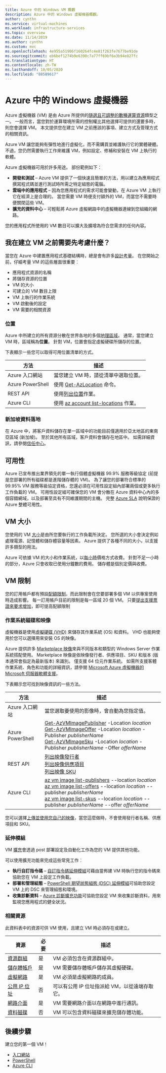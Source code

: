 ```yaml
---
title: Azure 中的 Windows VM 概觀
description: Azure 中的 Windows 虛擬機器概觀。
author: cynthn
ms.service: virtual-machines
ms.workload: infrastructure-services
ms.topic: overview
ms.date: 11/14/2019
ms.author: cynthn
ms.custom: mvc
ms.openlocfilehash: 4e955a51906f160264fc4e81f263fe7677be91de
ms.sourcegitcommit: eb6bef1274b9e6390c7a77ff69bf6a3b94e827fc
ms.translationtype: HT
ms.contentlocale: zh-TW
ms.lasthandoff: 10/05/2020
ms.locfileid: "88589617"
---
```

# <a name="windows-virtual-machines-in-azure"></a>Azure 中的 Windows 虛擬機器

Azure 虛擬機器 (VM) 是由 Azure 所提供的[隨選且可調整的數種運算資源](/azure/architecture/guide/technology-choices/compute-decision-tree)類型之一。 一般而言，當您對於運算環境所需的控制權比其他選擇可提供的還要多時，則您會選擇 VM。 本文提供您在建立 VM 之前應該的事項、建立方式及管理方式的相關資訊。

Azure VM 讓您能夠有彈性地進行虛擬化，而不需購買並維護執行它的實體硬體。 不過，您仍然需要執行工作來維護 VM，例如設定、修補和安裝在 VM 上執行的軟體。

Azure 虛擬機器可用於許多用途。 部份範例如下：

* **開發和測試** – Azure VM 提供了一個快速且簡單的方法，用以建立為應用程式撰寫程式碼並進行測試時所需之特定組態的電腦。
* **雲端中的應用程式** – 因為您應用程式的需求可能會變動，在 Azure VM 上執行它在經濟上是合理的。 當您需要 VM 時便支付額外的 VM，而當您不需要時便關閉這些 VM。
* **擴充的資料中心** – 可輕鬆將 Azure 虛擬網路中的虛擬機器連線到您組織的網路。

您的應用程式所使用的 VM 數目可以擴大及擴增為符合您需求的任何內容。

## <a name="what-do-i-need-to-think-about-before-creating-a-vm"></a>我在建立 VM 之前需要先考慮什麼？
當您在 Azure 中建置應用程式基礎結構時，總是會有許多[設計考量](/azure/architecture/reference-architectures/n-tier/windows-vm)。 在您開始之前，仔細考量 VM 的這些層面很重要︰

* 應用程式資源的名稱
* 將儲存資源的位置
* VM 的大小
* 可建立的 VM 數目上限
* VM 上執行的作業系統
* VM 啟動後的設定
* VM 需要的相關資源

### <a name="locations"></a>位置
Azure 中所建立的所有資源分散在世界各地的多個[地理區域](https://azure.microsoft.com/regions/)。 通常，當您建立 VM 時，區域稱為**位置**。 針對 VM，位置會指定虛擬硬碟所儲存的位置。

下表顯示一些您可以取得可用位置清單的方式。

| 方法 | 描述 |
| --- | --- |
| Azure 入口網站 |當您建立 VM 時，請從清單中選取位置。 |
| Azure PowerShell |使用 [Get-AzLocation](/powershell/module/az.resources/get-azlocation) 命令。 |
| REST API |使用[列出位置](/rest/api/resources/subscriptions)作業。 |
| Azure CLI |使用 [az account list-locations](/cli/azure/account?view=azure-cli-latest) 作業。 |

### <a name="singapore-data-residency"></a>新加坡資料落地

在 Azure 中，將客戶資料儲存在單一區域中的功能目前僅適用於亞太地區的東南亞區域 (新加坡)。 至於其他所有區域，客戶資料會儲存在地區中。 如需詳細資訊，請參閱[信任中心](https://azuredatacentermap.azurewebsites.net/)。

## <a name="availability"></a>可用性
Azure 已宣布推出業界領先的單一執行個體虛擬機器 99.9% 服務等級協定 (前提是您部署的所有磁碟都是進階儲存體的 VM)。  為了讓您的部署符合標準的 99.95% VM 服務等級協定資格，您還必須在可用性設定組內部署兩個或更多執行工作負載的 VM。 可用性設定組可確保您的 VM 會分散在 Azure 資料中心內的多個容錯網域，以及部署至具有不同維護期間的主機。 完整 [Azure SLA](https://azure.microsoft.com/support/legal/sla/virtual-machines/) 說明保證的 Azure 整體可用性。


## <a name="vm-size"></a>VM 大小
您使用的 VM [大小](../sizes.md?toc=%2fazure%2fvirtual-machines%2fwindows%2ftoc.json)是由所您要執行的工作負載所決定。 您所選的大小會決定例如處理電源、記憶體和儲存體容量等因素。 Azure 提供了各種不同的大小，以支援許多類型的用法。

Azure 可依據 VM 的大小和作業系統，以[每小時](https://azure.microsoft.com/pricing/details/virtual-machines/windows/)價格方式收費。 針對不足一小時的部分，Azure 只會收取已使用分鐘數的費用。 儲存體是個別定價與收費。

## <a name="vm-limits"></a>VM 限制
您的訂用帳戶都有預設[配額限制](../../azure-resource-manager/management/azure-subscription-service-limits.md)，而此限制會在您要部署多個 VM 以供專案使用時造成影響。 每一訂用帳戶目前的限制是每一區域 20 個 VM。 只要[提出支援票證來要求增加](../../azure-portal/supportability/resource-manager-core-quotas-request.md)，即可提高配額限制

### <a name="operating-system-disks-and-images"></a>作業系統磁碟和映像
虛擬機器是使用[虛擬硬碟 (VHD)](managed-disks-overview.md?toc=%2fazure%2fvirtual-machines%2fwindows%2ftoc.json) 來儲存其作業系統 (OS) 和資料。 VHD 也能夠使用於您可以選擇用來安裝 OS 的映像。 

Azure 提供許多 [Marketplace 映像](https://azuremarketplace.microsoft.com/marketplace/apps?filters=virtual-machine-images%3Bwindows&page=1)來與不同版本和類型的 Windows Server 作業系統搭配使用。 Marketplace 映像是依映像發行者、供應項目、SKU 和版本 (版本通常會指定為最新版本) 來識別。 僅支援 64 位元作業系統。 如需所支援客體作業系統、角色和功能的詳細資訊，請參閱 [Microsoft Azure 虛擬機器的 Microsoft 伺服器軟體支援](https://support.microsoft.com/help/2721672/microsoft-server-software-support-for-microsoft-azure-virtual-machines)。

下表顯示您可找到映像資訊的一些方法。

| 方法 | 描述 |
| --- | --- |
| Azure 入口網站 |當您選取要使用的影像時，會自動為您指定值。 |
| Azure PowerShell |[Get-AzVMImagePublisher](/powershell/module/az.compute/get-azvmimagepublisher) -Location *location*<BR>[Get-AzVMImageOffer](/powershell/module/az.compute/get-azvmimageoffer) -Location *location* -Publisher *publisherName*<BR>[Get-AzVMImageSku](/powershell/module/az.compute/get-azvmimagesku) -Location *location* -Publisher *publisherName* -Offer *offerName* |
| REST API |[列出映像發行者](/rest/api/compute/platformimages/platformimages-list-publishers)<BR>[列出映像供應項目](/rest/api/compute/platformimages/platformimages-list-publisher-offers)<BR>[列出映像 SKU](/rest/api/compute/platformimages/platformimages-list-publisher-offer-skus) |
| Azure CLI |[az vm image list-publishers](/cli/azure/vm/image?view=azure-cli-latest) --location *location*<BR>[az vm image list-offers](/cli/azure/vm/image?view=azure-cli-latest) --location *location* --publisher *publisherName*<BR>[az vm image list-skus](/cli/azure/vm?view=azure-cli-latest) --location *location* --publisher *publisherName* --offer *offerName*|

您可以選擇[上傳並使用您自己的映像](upload-generalized-managed.md)，當您這麼做時，不會使用發行者名稱、供應項目和 SKU。

### <a name="extensions"></a>延伸模組
VM [擴充](../extensions/features-windows.md?toc=/azure/virtual-machines/windows/toc.json)會透過 post 部署設定及自動化工作為您的 VM 提供其他功能。

可以使用擴充功能來完成這些常見工作︰

* **執行自訂指令碼** – [自訂指令碼延伸模組](../extensions/custom-script-windows.md?toc=/azure/virtual-machines/windows/toc.json)可藉由當佈建 VM 時執行您的指令碼來協助您在 VM 上設定工作負載。
* **部署和管理組態** – [PowerShell 期望狀態組態 (DSC) 延伸模組](../extensions/dsc-overview.md?toc=/azure/virtual-machines/windows/toc.json)可協助您設定 VM 上的 DSC 來管理組態和環境。
* **收集診斷資料** – [Azure 診斷擴充功能](../extensions/diagnostics-template.md?toc=/azure/virtual-machines/windows/toc.json)可協助您設定 VM 來收集診斷資料，用來監視您應用程式的健全狀況。

### <a name="related-resources"></a>相關資源
此資料表中的資源可供 VM 使用，且建立 VM 時必須存在或建立。

| 資源 | 必要 | 描述 |
| --- | --- | --- |
| [資源群組](../../azure-resource-manager/management/overview.md) |是 |VM 必須包含在資源群組中。 |
| [儲存體帳戶](../../storage/common/storage-account-create.md) |是 |VM 需要儲存體帳戶儲存其虛擬硬碟。 |
| [虛擬網路](../../virtual-network/virtual-networks-overview.md) |是 |VM 必須是虛擬網路的成員。 |
| [公用 IP 位址](../../virtual-network/public-ip-addresses.md) |否 |可以有公用 IP 位址指派給 VM，以從遠端存取它。 |
| [網路介面](../../virtual-network/virtual-network-network-interface.md) |是 |VM 需要網路介面以在網路中進行通訊。 |
| [資料磁碟](attach-managed-disk-portal.md?toc=%2fazure%2fvirtual-machines%2fwindows%2ftoc.json) |否 |VM 可以包含資料磁碟來擴充儲存體功能。 |

## <a name="next-steps"></a>後續步驟

建立您的第一個 VM！

- [入口網站](quick-create-portal.md)
- [PowerShell](quick-create-powershell.md)
- [Azure CLI](quick-create-cli.md)

